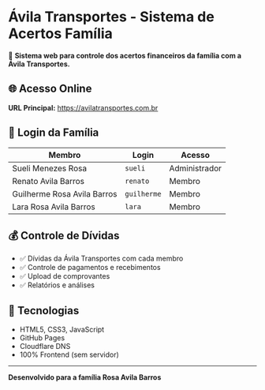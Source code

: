 # Ávila Transportes - Sistema de Acertos Família

🚀 **Sistema web para controle dos acertos financeiros da família com a Ávila Transportes.**

## 🌐 Acesso Online

**URL Principal:** https://avilatransportes.com.br

## 👥 Login da Família

| Membro | Login | Acesso |
|--------|-------|---------|
| Sueli Menezes Rosa | `sueli` | Administrador |
| Renato Avila Barros | `renato` | Membro |
| Guilherme Rosa Avila Barros | `guilherme` | Membro |
| Lara Rosa Avila Barros | `lara` | Membro |

## 💰 Controle de Dívidas

- ✅ Dívidas da Ávila Transportes com cada membro
- ✅ Controle de pagamentos e recebimentos
- ✅ Upload de comprovantes
- ✅ Relatórios e análises

## 🔧 Tecnologias

- HTML5, CSS3, JavaScript
- GitHub Pages
- Cloudflare DNS
- 100% Frontend (sem servidor)

---

**Desenvolvido para a família Rosa Avila Barros**